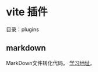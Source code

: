 # vite 插件
目录：plugins

## markdown
MarkDown文件转化代码。
[学习地址](https://juejin.cn/post/7075678169122439181#heading-2)。